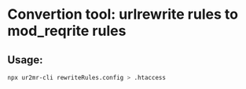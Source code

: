 # Convertion tool: urlrewrite rules to mod_reqrite rules

## Usage:

```bash
npx ur2mr-cli rewriteRules.config > .htaccess
```